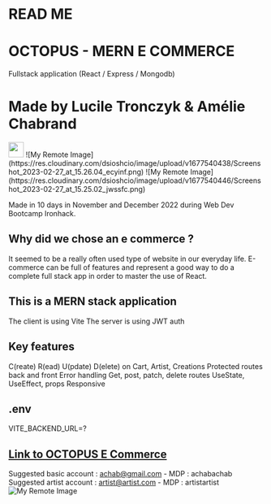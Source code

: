 # READ ME

# OCTOPUS - MERN E COMMERCE

Fullstack application (React / Express / Mongodb)

# Made by Lucile Tronczyk & Amélie Chabrand

 <img src="https://res.cloudinary.com/dsioshcio/image/upload/v1677540438/Screenshot_2023-02-27_at_15.26.04_ecyinf.png" width="30px"/>
![My Remote Image](https://res.cloudinary.com/dsioshcio/image/upload/v1677540438/Screenshot_2023-02-27_at_15.26.04_ecyinf.png)
![My Remote Image](https://res.cloudinary.com/dsioshcio/image/upload/v1677540446/Screenshot_2023-02-27_at_15.25.02_jwssfc.png)

Made in 10 days in November and December 2022 during Web Dev Bootcamp Ironhack.

## Why did we chose an e commerce ?

It seemed to be a really often used type of website in our everyday life. E-commerce can be full of features and represent a good way to do a complete full stack app in order to master the use of React.

## This is a MERN stack application

The client is using Vite
The server is using JWT auth

## Key features

C(reate) R(ead) U(pdate) D(elete) on Cart, Artist, Creations
Protected routes back and front
Error handling
Get, post, patch, delete routes
UseState, UseEffect, props
Responsive

## .env

VITE_BACKEND_URL=?


## [Link to OCTOPUS E Commerce](https://octopus-ecommerce.netlify.app/)

Suggested basic account : achab@gmail.com - MDP : achabachab
Suggested artist account : artist@artist.com - MDP : artistartist
![My Remote Image](https://res.cloudinary.com/dzkbycvev/image/upload/v1670516711/preview-octopus_z5xrwt.png)
